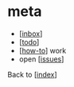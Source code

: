 # meta

- [[inbox]]
- [[todo]]
- [[how-to]] work
- open [[issues]]

Back to [[index]]

[//begin]: # "Autogenerated link references for markdown compatibility"
[inbox]: inbox.md "Inbox"
[todo]: todo.md "Todo"
[how-to]: how-to.md "How to Work"
[issues]: issues.md "Open Issues"
[index]: index.md "index"
[//end]: # "Autogenerated link references"
